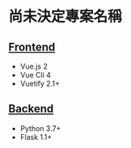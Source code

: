 # 尚未決定專案名稱

## [Frontend](client)

- Vue.js 2
- Vue Cli 4
- Vuetify 2.1+

## [Backend](server)

- Python 3.7+
- Flask 1.1+
